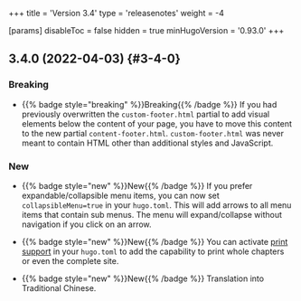 +++
title = 'Version 3.4'
type = 'releasenotes'
weight = -4

[params]
  disableToc = false
  hidden = true
  minHugoVersion = '0.93.0'
+++

## 3.4.0 (2022-04-03) {#3-4-0}

### Breaking

- {{% badge style="breaking" %}}Breaking{{% /badge %}} If you had previously overwritten the `custom-footer.html` partial to add visual elements below the content of your page, you have to move this content to the new partial `content-footer.html`. `custom-footer.html` was never meant to contain HTML other than additional styles and JavaScript.

### New

- {{% badge style="new" %}}New{{% /badge %}} If you prefer expandable/collapsible menu items, you can now set `collapsibleMenu=true` in your `hugo.toml`. This will add arrows to all menu items that contain sub menus. The menu will expand/collapse without navigation if you click on an arrow.

- {{% badge style="new" %}}New{{% /badge %}} You can activate [print support](configuration/sitemanagement/outputformats#print-support) in your `hugo.toml` to add the capability to print whole chapters or even the complete site.

- {{% badge style="new" %}}New{{% /badge %}} Translation into Traditional Chinese.
